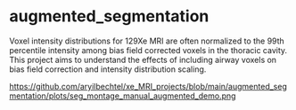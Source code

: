 # augmented_segmentation
Voxel intensity distributions for 129Xe MRI are often normalized to the 99th percentile intensity among bias field corrected voxels in the thoracic cavity. This project aims to understand the effects of including airway voxels on bias field correction and intensity distribution scaling.

https://github.com/aryilbechtel/xe_MRI_projects/blob/main/augmented_segmentation/plots/seg_montage_manual_augmented_demo.png
